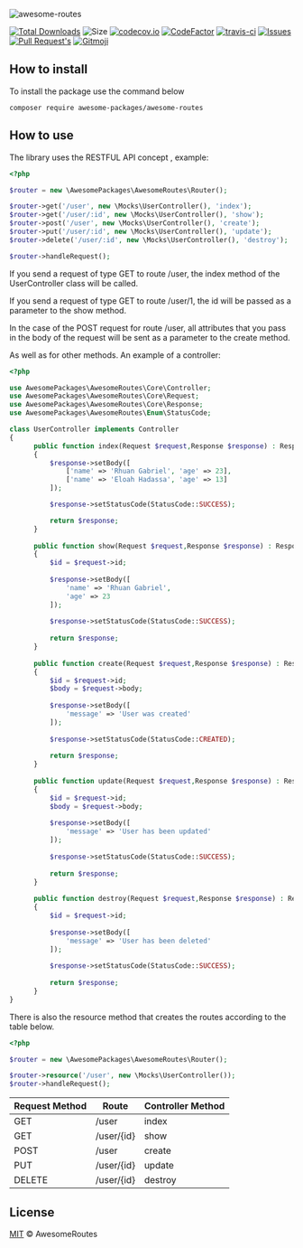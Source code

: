 ![awesome-routes](https://socialify.git.ci/awesome-packages/awesome-routes/image?description=1&forks=1&issues=1&language=1&logo=https%3A%2F%2Favatars.githubusercontent.com%2Fu%2F84918258%3Fv%3D4&owner=1&pulls=1&stargazers=1&theme=Dark)

[![Total Downloads](https://img.shields.io/packagist/dt/awesome-packages/awesome-routes?style=flat-square)](https://packagist.org/packages/awesome-packages/awesome-routes)
![Size](https://img.shields.io/github/languages/code-size/awesome-packages/awesome-routes?style=flat-square)
[![codecov.io](https://img.shields.io/codecov/c/github/awesome-packages/awesome-routes?style=flat-square)](https://codecov.io/github/awesome-packages/awesome-routes?branch=master)
[![CodeFactor](https://www.codefactor.io/repository/github/awesome-packages/awesome-routes/badge)](https://www.codefactor.io/repository/github/awesome-packages/awesome-routes)
[![travis-ci](https://img.shields.io/travis/awesome-packages/awesome-routes?style=flat-square)](https://travis-ci.com/github/awesome-packages/awesome-routes)
[![Issues](https://img.shields.io/github/issues/awesome-packages/awesome-routes?style=flat-square)](https://github.com/awesome-packages/awesome-routes/issues)
[![Pull Request's](https://img.shields.io/github/issues-pr/awesome-packages/awesome-routes?style=flat-square)](https://github.com/awesome-packages/awesome-routes/pulls)
<a href="https://gitmoji.dev">
  <img src="https://img.shields.io/badge/gitmoji-%20😜%20😍-FFDD67.svg?style=flat-square" alt="Gitmoji">
</a>
  
## How to install

To install the package use the command below

`composer require awesome-packages/awesome-routes`

## How to use

The library uses the RESTFUL API concept , example:

```php
<?php

$router = new \AwesomePackages\AwesomeRoutes\Router();

$router->get('/user', new \Mocks\UserController(), 'index');
$router->get('/user/:id', new \Mocks\UserController(), 'show');
$router->post('/user', new \Mocks\UserController(), 'create');
$router->put('/user/:id', new \Mocks\UserController(), 'update');
$router->delete('/user/:id', new \Mocks\UserController(), 'destroy');

$router->handleRequest();
```

If you send a request of type GET to route /user, the index method of the UserController class will be called.

If you send a request of type GET to route /user/1, the id will be passed as a parameter to the show method.

In the case of the POST request for route /user, all attributes that you pass in the body of the request will be sent as
a parameter to the create method.

As well as for other methods. An example of a controller:

```php
<?php

use AwesomePackages\AwesomeRoutes\Core\Controller;
use AwesomePackages\AwesomeRoutes\Core\Request;
use AwesomePackages\AwesomeRoutes\Core\Response;
use AwesomePackages\AwesomeRoutes\Enum\StatusCode;

class UserController implements Controller
{
      public function index(Request $request,Response $response) : Response
      {
          $response->setBody([
              ['name' => 'Rhuan Gabriel', 'age' => 23],
              ['name' => 'Eloah Hadassa', 'age' => 13]
          ]);

          $response->setStatusCode(StatusCode::SUCCESS);

          return $response;
      }
      
      public function show(Request $request,Response $response) : Response
      {
          $id = $request->id;
      
          $response->setBody([
              'name' => 'Rhuan Gabriel',
              'age' => 23
          ]);
  
          $response->setStatusCode(StatusCode::SUCCESS);
  
          return $response;
      }
      
      public function create(Request $request,Response $response) : Response
      {
          $id = $request->id;
          $body = $request->body;
          
          $response->setBody([
              'message' => 'User was created'
          ]);
          
          $response->setStatusCode(StatusCode::CREATED);
  
          return $response;
      }
      
      public function update(Request $request,Response $response) : Response
      {
          $id = $request->id;
          $body = $request->body;
      
          $response->setBody([
              'message' => 'User has been updated'
          ]);
          
          $response->setStatusCode(StatusCode::SUCCESS);
  
          return $response;
      }
      
      public function destroy(Request $request,Response $response) : Response
      {
          $id = $request->id;
          
          $response->setBody([
              'message' => 'User has been deleted'
          ]);
          
          $response->setStatusCode(StatusCode::SUCCESS);
  
          return $response;
      }
}
```

There is also the resource method that creates the routes according to the table below.

```php
<?php

$router = new \AwesomePackages\AwesomeRoutes\Router();

$router->resource('/user', new \Mocks\UserController());
$router->handleRequest();
```

| Request Method | Route      | Controller Method |
|----------------|------------|-------------------|
| GET            | /user      | index             |
| GET            | /user/{id} | show              |
| POST           | /user      | create            |
| PUT            | /user/{id} | update            |
| DELETE         | /user/{id} | destroy           |

## License

[MIT](LICENSE) &copy; AwesomeRoutes
